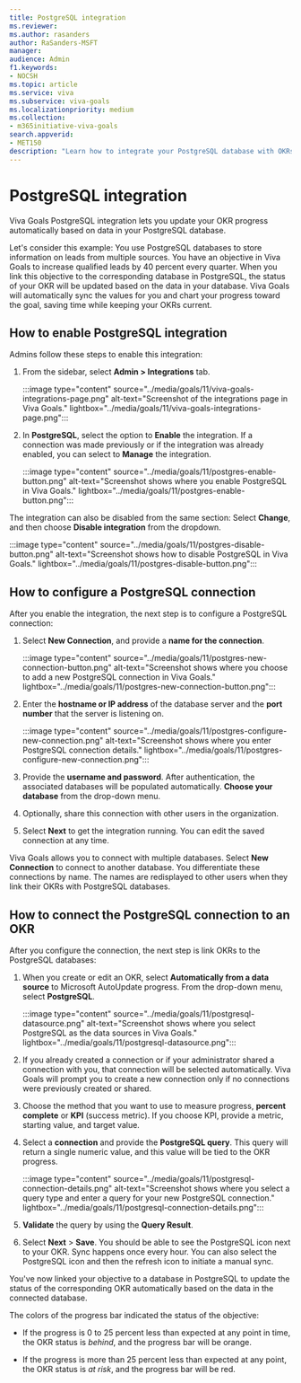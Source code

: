 ```yaml
---
title: PostgreSQL integration
ms.reviewer: 
ms.author: rasanders
author: RaSanders-MSFT
manager: 
audience: Admin
f1.keywords:
- NOCSH
ms.topic: article
ms.service: viva
ms.subservice: viva-goals
ms.localizationpriority: medium
ms.collection:  
- m365initiative-viva-goals  
search.appverid:
- MET150
description: "Learn how to integrate your PostgreSQL database with OKRs in Viva Goals."
---
```


# PostgreSQL integration

Viva Goals PostgreSQL integration lets you update your OKR progress automatically based on data in your PostgreSQL database.

Let's consider this example: You use PostgreSQL databases to store information on leads from multiple sources. You have an objective in Viva Goals to increase qualified leads by 40 percent every quarter. When you link this objective to the corresponding database in PostgreSQL, the status of your OKR will be updated based on the data in your database. Viva Goals will automatically sync the values for you and chart your progress toward the goal, saving time while keeping your OKRs current.

## How to enable PostgreSQL integration

Admins follow these steps to enable this integration: 

1. From the sidebar, select **Admin > Integrations** tab. 

    :::image type="content" source="../media/goals/11/viva-goals-integrations-page.png" alt-text="Screenshot of the integrations page in Viva Goals." lightbox="../media/goals/11/viva-goals-integrations-page.png":::

2. In **PostgreSQL**, select the option to **Enable** the integration. If a connection was made previously or if the integration was already enabled, you can select to **Manage** the integration. 

    :::image type="content" source="../media/goals/11/postgres-enable-button.png" alt-text="Screenshot shows where you enable PostgreSQL in Viva Goals." lightbox="../media/goals/11/postgres-enable-button.png":::

The integration can also be disabled from the same section: Select **Change**, and then choose **Disable integration** from the dropdown.

 :::image type="content" source="../media/goals/11/postgres-disable-button.png" alt-text="Screenshot shows how to disable PostgreSQL in Viva Goals." lightbox="../media/goals/11/postgres-disable-button.png":::

## How to configure a PostgreSQL connection 

After you enable the integration, the next step is to configure a PostgreSQL connection:

1. Select **New Connection**, and provide a **name for the connection**. 

    :::image type="content" source="../media/goals/11/postgres-new-connection-button.png" alt-text="Screenshot shows where you choose to add a new PostgreSQL connection in Viva Goals." lightbox="../media/goals/11/postgres-new-connection-button.png":::

1. Enter the **hostname or IP address** of the database server and the **port number** that the server is listening on. 

    :::image type="content" source="../media/goals/11/postgres-configure-new-connection.png" alt-text="Screenshot shows where you enter PostgreSQL connection details." lightbox="../media/goals/11/postgres-configure-new-connection.png":::

1. Provide the **username and password**. After authentication, the associated databases will be populated automatically. **Choose your database** from the drop-down menu. 

1. Optionally, share this connection with other users in the organization.

1.  Select **Next** to get the integration running. You can edit the saved connection at any time. 

Viva Goals allows you to connect with multiple databases. Select **New Connection** to connect to another database. You differentiate these connections by name. The names are redisplayed to other users when they link their OKRs with PostgreSQL databases.

## How to connect the PostgreSQL connection to an OKR

After you configure the connection, the next step is link OKRs to the PostgreSQL databases: 

1. When you create or edit an OKR, select **Automatically from a data source** to Microsoft AutoUpdate progress. From the drop-down menu, select **PostgreSQL**. 

    :::image type="content" source="../media/goals/11/postgresql-datasource.png" alt-text="Screenshot shows where you select PostgreSQL as the data sources in Viva Goals." lightbox="../media/goals/11/postgresql-datasource.png":::

2. If you already created a connection or if your administrator shared a connection with you, that connection will be selected automatically. Viva Goals will prompt you to create a new connection only if no connections were previously created or shared. 

3. Choose the method that you want to use to measure progress, **percent complete** or **KPI** (success metric). If you choose KPI, provide a metric, starting value, and target value.

4. Select a **connection** and provide the **PostgreSQL query**. This query will return a single numeric value, and this value will be tied to the OKR progress.

    :::image type="content" source="../media/goals/11/postgresql-connection-details.png" alt-text="Screenshot shows where you select a query type and enter a query for your new PostgreSQL connection." lightbox="../media/goals/11/postgresql-connection-details.png":::

5. **Validate** the query by using the **Query Result**.

6. Select **Next** > **Save**. You should be able to see the PostgreSQL icon next to your OKR. Sync happens once every hour. You can also select the PostgreSQL icon and then the refresh icon to initiate a manual sync.

You've now linked your objective to a database in PostgreSQL to update the status of the corresponding OKR automatically based on the data in the connected database. 

The colors of the progress bar indicated the status of the objective:

- If the progress is 0 to 25 percent less than expected at any point in time, the OKR status is *behind*, and the progress bar will be orange. 

- If the progress is more than 25 percent less than expected at any point, the OKR status is *at risk*, and the progress bar will be red. 

